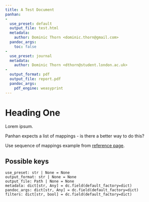 ```yaml
---
title: A Test Document
panhan:
- 
  use_preset: default
  output_file: test.html
  metadata:
    author: Dominic Thorn <dominic.thorn@gmail.com>
  pandoc_args:
    toc: false
-
  use_preset: journal
  metadata:
    author: Dominic Thorn <dthorn@student.london.ac.uk>
-
  output_format: pdf
  output_file: report.pdf
  pandoc_args:
    pdf_engine: weasyprint
---
```


# Heading One

Lorem ipsum.

Panhan expects a list of mappings - is there a better way to do this?

Use sequence of mappings example from [reference page](https://yaml.org/spec/1.2.2/#chapter-1-introduction-to-yaml).

## Possible keys

```plaintext
use_preset: str | None = None
output_format: str | None = None
output_file: Path | None = None
metadata: dict[str, Any] = dc.field(default_factory=dict)
pandoc_args: dict[str, Any] = dc.field(default_factory=dict)
filters: dict[str, bool] = dc.field(default_factory=dict)
```
